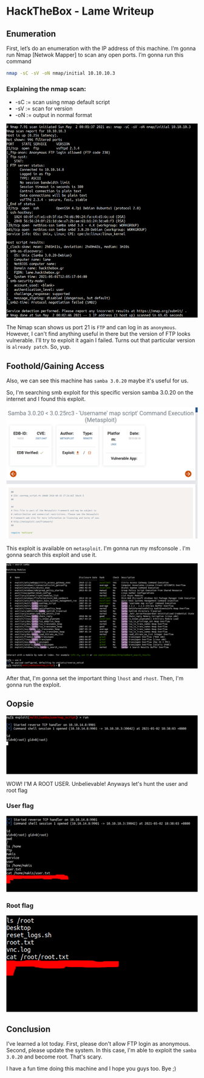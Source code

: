# HackTheBox - Lame Writeup


## Enumeration

First, let’s do an enumeration with the IP address of this machine. I’m gonna run Nmap [Netwok Mapper] to scan any open ports. I’m gonna run this command

```bash
nmap -sC -sV -oN nmap/initial 10.10.10.3
```
### Explaining the nmap scan:
* -sC	:= scan using nmap default script
* -sV	:= scan for version
* -oN := output in normal format

![nmap initial scan](2.png "nmap initial scan")

The Nmap scan shows us port 21 is `FTP` and can log in as `anonymous`. However, I can't find anything useful in there but the version of FTP looks vulnerable. I'll try to exploit it again I failed. Turns out that particular version is `already patch`. So, yup.

## Foothold/Gaining Access

Also, we can see this machine has `samba 3.0.20` maybe it's useful for us.

So, I'm searching smb exploit for this specific version samba 3.0.20 on the internet and I found this exploit.

![found samba exploit](3.png "found samba exploit")

This exploit is available on `metasploit`. I'm gonna run my msfconsole . I'm gonna search this exploit and use it.

![select exploit from metasploit](4.png "select exploit from metasploit")

After that, I'm gonna set the important thing `lhost` and `rhost`. Then, I'm gonna run the exploit.

## Oopsie

![shell as root](5.png "shell as root")

WOW! I'M A ROOT USER. Unbelievable! Anyways let's hunt the user and root flag

### User flag

![user flag](6.png "user flag")

### Root flag

![root flag](7.png "root flag")

## Conclusion

I’ve learned a lot today. First, please don't allow FTP login as anonymous. Second, please update the system. In this case, I'm able to exploit the `samba 3.0.20` and become root. That's scary.

I have a fun time doing this machine and I hope you guys too. Bye ;)
